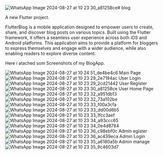 ![WhatsApp Image 2024-08-27 at 10 23 30_a81258ce](https://github.com/user-attachments/assets/02f4729a-f8d0-413c-a956-1442a123b58b)# blog

A new Flutter project.

FlutterBlog is a mobile application designed to empower users to create, share, and discover blog posts on various topics. Built using the Flutter framework, it offers a seamless user experience across both iOS and Android platforms. This application aims to provide a platform for bloggers to express themselves and engage with a wider audience, while also enabling readers to explore diverse content.


Here i atached som Screenshots of my BlogApp.

![WhatsApp Image 2024-08-27 at 10 24 51_de4be4c6](https://github.com/user-attachments/assets/7fa763b5-12d0-4eae-9c91-f1c0ee4b6a9f)  Main Page
![WhatsApp Image 2024-08-27 at 10 23 29_2e7194ac](https://github.com/user-attachments/assets/2580904d-fcbe-49ac-a99e-03b410193c9b)  User Login
![WhatsApp Image 2024-08-27 at 10 23 29_2cd21442](https://github.com/user-attachments/assets/1450f89c-fe69-4475-bba9-15e03a4d160e)  User Register
![WhatsApp Image 2024-08-27 at 10 23 30_a81258ce](https://github.com/user-attachments/assets/19fee12e-4307-4f43-a01c-688fa89ece0f)  User Home Page
![WhatsApp Image 2024-08-27 at 10 23 32_a951db13](https://github.com/user-attachments/assets/b8bfdb8e-c1c1-4697-a9bd-7f3a4e023f74)
![WhatsApp Image 2024-08-27 at 10 23 32_73a102be](https://github.com/user-attachments/assets/72238029-890a-42a7-8b24-6731323703fd)
![WhatsApp Image 2024-08-27 at 10 23 33_f00a3cfa](https://github.com/user-attachments/assets/1ea95ee1-f85a-4422-884d-b61d3d67b2d1)
![WhatsApp Image 2024-08-27 at 10 23 33_dd00d6b5](https://github.com/user-attachments/assets/6a82fe57-2190-4075-a91b-336e418edd68)
![WhatsApp Image 2024-08-27 at 10 23 33_1fcc3aef](https://github.com/user-attachments/assets/3c1c6b3d-19d3-4d28-9795-d05af0d7573e)
![WhatsApp Image 2024-08-27 at 10 23 34_a93ccc65](https://github.com/user-attachments/assets/242b5e8f-45a7-4cb9-bb5e-fa0b296e1e25)
![WhatsApp Image 2024-08-27 at 10 23 34_0e4d8784](https://github.com/user-attachments/assets/ae32111f-780e-463e-a4b0-6e3981cb33c3)
![WhatsApp Image 2024-08-27 at 10 23 36_c98ebf0c](https://github.com/user-attachments/assets/7428b46f-920c-41ea-9d79-94579e8d77d5)  Admin egister
![WhatsApp Image 2024-08-27 at 10 23 36_ac439eca](https://github.com/user-attachments/assets/cf19bd1a-beb5-438b-aa4e-49b5dee3bffa)  Admin Login
![WhatsApp Image 2024-08-27 at 10 23 35_a6180a5b](https://github.com/user-attachments/assets/b1f861e4-a9fe-4357-9866-597eecd96582)  Admin manage
![WhatsApp Image 2024-08-27 at 10 23 35_9c4603d7](https://github.com/user-attachments/assets/18f8452d-2062-4689-a32a-ff963a1afbad)





